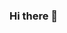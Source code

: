 ### Hi there 👋

<!--
**mcbloch/mcbloch** is a ✨ _special_ ✨ repository because its `README.md` (this file) appears on your GitHub profile.

[![GH Stats](https://github-readme-stats.vercel.app/api?username=mcbloch&count_private=true&show_icons=true&theme=outrun)](https://github.com/anuraghazra/github-readme-stats)
[![Languages](https://github-readme-stats.vercel.app/api/top-langs/?username=mcbloch&count_private=true&show_icons=true&theme=outrun&langs_count=10&layout=compact)](https://github.com/anuraghazra/github-readme-stats)

Here are some ideas to get you started:

- 🔭 I’m currently working on ...
- 🌱 I’m currently learning ...
- 👯 I’m looking to collaborate on ...
- 🤔 I’m looking for help with ...
- 💬 Ask me about ...
- 📫 How to reach me: ...
- 😄 Pronouns: ...
- ⚡ Fun fact: ...
-->
